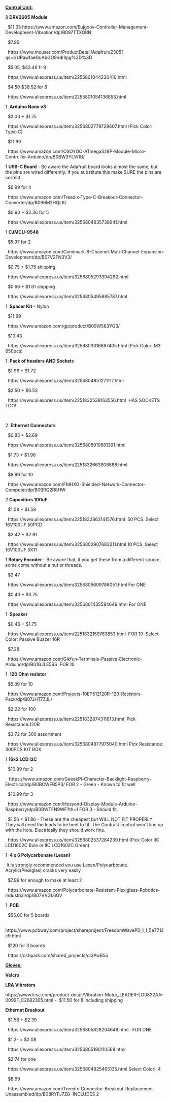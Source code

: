 <html><body> <p><b><u>Control Unit:</u></b></p><p></p><p>8	<b>DRV2605 Module</b></p><p>&nbsp; $11.33 https://www.amazon.com/Eujgoov-Controller-Management-Development-Vibration/dp/B097TTXGRN</p><p>&nbsp; $7.95</p><p>&nbsp; https://www.mouser.com/ProductDetail/Adafruit/2305?qs=GURawfaeGuAbGO9ndi1lpg%3D%3D</p><p>&nbsp; $5.05, $43.46 fr 8</p><p>&nbsp; https://www.aliexpress.us/item/2255801044236410.html</p><p>&nbsp; $4.50 $38.52 for 8</p><p>&nbsp; https://www.aliexpress.us/item/2255801054136853.html</p><p></p><p>1 &nbsp;<b>Arduino Nano v3</b></p><p>&nbsp; $2.00 + $1.75</p><p>&nbsp; https://www.aliexpress.us/item/3256802779728607.html (Pick Color: Type-C)</p><p>&nbsp; $11.99	&nbsp;</p><p>&nbsp; https://www.amazon.com/OSOYOO-ATmega328P-Module-Micro-Controller-Arduino/dp/B0BW3YLW1B/</p><p></p><p>1	<b>USB-C Board</b> - Be aware the Adafruit board looks almost the same, but the pins are wired differently. If you substitute this make SURE the pins are correct.</p><p>&nbsp; $6.99 for 4</p><p>&nbsp; https://www.amazon.com/Treedix-Type-C-Breakout-Connector-Converter/dp/B096M2HQLK/</p><p>&nbsp; $0.90 + $2.36 for 5</p><p>&nbsp; https://www.aliexpress.us/item/3256804935738941.html	&nbsp;</p><p></p><p>1	<b>CJMCU-9548</b></p><p>&nbsp; $5.97 for 2</p><p>&nbsp; https://www.amazon.com/Comimark-8-Channel-Muti-Channel-Expansion-Development/dp/B07V2FN3V3/</p><p>&nbsp; $0.75 + $1.75 shipping</p><p>&nbsp; https://www.aliexpress.us/item/3256805293304282.html</p><p>&nbsp; $0.66 + $1.61 shipping</p><p>&nbsp; https://www.aliexpress.us/item/3256805495885787.html</p><p></p><p>1 &nbsp;<b>Spacer Kit</b> - Nylon</p><p>&nbsp; $11.99</p><p>&nbsp; https://www.amazon.com/gp/product/B09W563YG3/</p><p>&nbsp; $10.43</p><p>&nbsp; https://www.aliexpress.us/item/3256803016697405.html (Pick Color: M3 650pcs)</p><p></p><p>1 &nbsp;<b>Pack of headers AND Socket</b>s</p><p>&nbsp; $1.96 + $1.72</p><p>&nbsp; https://www.aliexpress.us/item/3256804851271117.html</p><p>&nbsp; $2.50 + $0.53</p><p>&nbsp; https://www.aliexpress.us/item/2251832538163556.html &nbsp;HAS SOCKETS TOO!</p><p>&nbsp;</p><p>2 &nbsp;<b>Ethernet Connectors</b></p><p>&nbsp; $0.85 + $2.69</p><p>&nbsp; https://www.aliexpress.us/item/3256805919581391.html</p><p>&nbsp; $1.73 + $1.96</p><p>&nbsp; https://www.aliexpress.us/item/2251832663908888.html</p><p>&nbsp; $8.89 for 10</p><p>&nbsp; https://www.amazon.com/FMHXG-Shielded-Network-Connector-Computer/dp/B0BRQ2R8HW</p><p></p><p>2	<b>Capacitors 100uF</b></p><p>&nbsp; $1.08 + $1.59</p><p>&nbsp; https://www.aliexpress.us/item/2251832863141576.html &nbsp;50 PCS. Select 16V100UF 50PCD</p><p>&nbsp; $2.42 + $2.91</p><p>&nbsp; https://www.aliexpress.us/item/3256802907683211.html 10 PCS. Select 16V100UF 5X11</p><p></p><p>1	<b>Rotary Encoder</b> - Be aware that, if you get these from a different source, some come without a nut or threads.</p><p>&nbsp; $2.47</p><p>&nbsp; https://www.aliexpress.us/item/3256805609786051.html For ONE</p><p>&nbsp; $0.43 + $0.75</p><p>&nbsp; https://www.aliexpress.us/item/3256801435584649.html For ONE</p><p></p><p>1 &nbsp;<b>Speaker</b></p><p>&nbsp; $0.46 + $1.75</p><p>&nbsp; https://www.aliexpress.us/item/2251832159763853.html &nbsp;FOR 10 &nbsp;Select Color: Passive Buzzer 16R</p><p>&nbsp; $7.28</p><p>&nbsp; https://www.amazon.com/Gikfun-Terminals-Passive-Electronic-Arduino/dp/B01GJLE5BS &nbsp;FOR 10</p><p></p><p>1 &nbsp;<b>120 Ohm resistor</b></p><p>&nbsp; $5.39 for 10</p><p>&nbsp; https://www.amazon.com/Projects-10EP512120R-120-Resistors-Pack/dp/B07JHT7ZJL/</p><p>&nbsp; $2.22 for 100</p><p>&nbsp; https://www.aliexpress.us/item/2251832874311613.html &nbsp;Pick Resistance:120R</p><p>&nbsp; $3.72 for 300 assortment</p><p>&nbsp; https://www.aliexpress.us/item/3256804977975040.html Pick Resistance: 300PCS KIT BOX</p><p></p><p>1	<b>16x2 LCD I2C</b></p><p>&nbsp; $10.99 for 2</p><p>&nbsp;  &nbsp;https://www.amazon.com/GeeekPi-Character-Backlight-Raspberry-Electrical/dp/B0BCWFB5P3/ FOR 2 - Green - Known to fit well</p><p>&nbsp; $10.99 for 3</p><p>&nbsp; https://www.amazon.com/Hosyond-Display-Module-Arduino-Raspberry/dp/B0BWTFN9WF?th=1 FOR 3 - Should fit.</p><p>&nbsp; $1.56 + $1.86 - These are the cheapest but WILL NOT FIT PROPERLY. They will need the leads to be bent to fit. The Contrast control won't line up with the hole. Electrically they should work fine.</p><p>&nbsp; https://www.aliexpress.us/item/3256802537284239.html (Pick Color:IIC LCD1602C Bule or IIC LCD1602C Green)</p><p></p><p>1 &nbsp;<b>4 x 6 Polycarbonate (Lexan)</b></p><p>&nbsp;It is strongly recommended you use Lexan/Polycarbonate. Acrylic(Plexiglas) cracks very easily</p><p></p><p>&nbsp; $7.99 for enough to make at least 2</p><p>&nbsp; https://www.amazon.com/Polycarbonate-Resistant-Plexiglass-Robotics-Industrial/dp/B07VVGL6GV</p><p>1 &nbsp;<b>PCB</b></p><p>&nbsp; $55.00 for 5 boards</p><p>&nbsp; https://www.pcbway.com/project/shareproject/FreedomWavePD_1_1_5e7712c9.html</p><p>&nbsp; $120 for 3 boards</p><p>&nbsp; https://oshpark.com/shared_projects/di3AwB5o</p><p></p><p><b><u>Gloves:</u></b></p><p><b>Velcro</b></p><p></p><p><b>LRA Vibrators</b></p><p>https://www.lcsc.com/product-detail/Vibration-Motor_LEADER-LD0832AA-0099F_C2682305.html - &nbsp;$11.50 for 8 including shipping</p><p></p><p><b>Ethernet Breakout</b></p><p>&nbsp; $1.58 + $2.39</p><p>&nbsp; https://www.aliexpress.us/item/3256805828204648.html &nbsp; FOR ONE</p><p>&nbsp; $1.2- + $2.08</p><p>&nbsp; https://www.aliexpress.us/item/3256805190110568.html</p><p>&nbsp; $2.74 for one</p><p>&nbsp; https://www.aliexpress.us/item/3256804925465135.html Select Colorl: 4</p><p>&nbsp; $8.99</p><p>&nbsp; https://www.amazon.com/Treedix-Connector-Breakout-Replacement-Unassembled/dp/B08RYFJ7ZG &nbsp;INCLUDES 2</p>
	<p></p></body></html>
